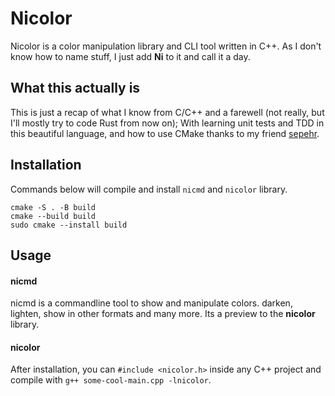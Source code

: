# Nicolor
Nicolor is a color manipulation library and CLI tool written in C++.
As I don't know how to name stuff, I just add **Ni** to it and call it a day.  

## What this actually is
This is just a recap of what I know from C/C++ and a farewell (not really, but I'll mostly try to code Rust from now on);
With learning unit tests and TDD in this beautiful language, and how to use CMake thanks to my friend [sepehr](https://github.com/Sephixum).

## Installation
Commands below will compile and install `nicmd` and `nicolor` library.  
```
cmake -S . -B build
cmake --build build
sudo cmake --install build
```
## Usage
#### nicmd
nicmd is a commandline tool to show and manipulate colors. darken, lighten, show in other formats and many more. Its a preview to the **nicolor** library.
#### nicolor
After installation, you can `#include <nicolor.h>` inside any C++ project and compile with `g++ some-cool-main.cpp -lnicolor`.
